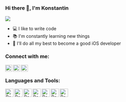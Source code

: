 ### Hi there 👋, I'm Konstantin

![](https://komarev.com/ghpvc/?username=iosconstantine)

- 💻 I like to write code
- 📚 I'm constantly learning new things
- 💪 I'll do all my best to become a good iOS developer

### Connect with me:

[<img align="left" alt="VladKalachev | Instagram" width="22px" src="https://cdn-icons-png.flaticon.com/128/1409/1409946.png" />][instagram]
[<img align="left" alt="VladKalachev | VK" width="22px" src="https://cdn-icons.flaticon.com/png/128/2504/premium/2504953.png?token=exp=1642668279~hmac=0ea6bd2a7696a4eb8da7fd7ed2900b6a" />][vk]
[<img align="left" alt="VladKalachev | Telegram" width="22px" src="https://cdn-icons.flaticon.com/png/128/2504/premium/2504941.png?token=exp=1642668347~hmac=a007e7f0482de7005ec23c4d55c45ff1" />][telegram]

<br />

### Languages and Tools:

<img align="left" alt="React" width="26px" src="https://assets.website-files.com/600315d4e6156584cf7eab87/60055a6e92761bec328eb100_Swift.png" />
<img align="left" alt="React" width="26px" src="https://assets.website-files.com/600315d4e6156584cf7eab87/60055c1c8209eeafc5afc04b_xcode.png" />
<img align="left" alt="React" width="26px" src="https://cdn.freebiesupply.com/logos/large/2x/cocoapods-logo-png-transparent.png" />
<img align="left" alt="React" width="26px" src="https://i0.wp.com/intopsite.ru/wp-content/uploads/2018/03/git.png" />
<img align="left" alt="React" width="26px" src="https://assets.website-files.com/600315d4e6156584cf7eab87/60055faac147313d5e5639dd_iTunes%20Connect.png" />
<img align="left" alt="React" width="26px" src="https://assets.website-files.com/600315d4e6156584cf7eab87/600560064d3dcbe625b8810c_json_blue.png" />
<img align="left" alt="React" width="26px" src="https://assets.website-files.com/600315d4e6156584cf7eab87/60055e5bde7bfe556f418b26_realmio.svg" />


[instagram]: https://www.instagram.com/constantine_tishchenko
[vk]: https://vk.com/iosconstantine
[Telegram]: https://t.me/iosconstantine
<br />
